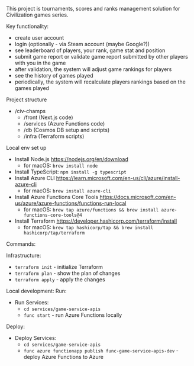 This project is tournaments, scores and ranks management solution for Civilization games series.

Key functionality:
- create user account
- login (optionally - via Steam account (maybe Google?))
- see leaderboard of players, your rank, game stat and position
- submit game report or validate game report submitted by other players with you in the game
- after validation, the system will adjust game rankings for players
- see the history of games played
- periodically, the system will recalculate players rankings based on the games played


Project structure
- /civ-champs
  - /front (Next.js code)
  - /services (Azure Functions code)
  - /db (Cosmos DB setup and scripts)
  - /infra (Terraform scripts)

Local env set up
- Install Node.js https://nodejs.org/en/download
  - for macOS: `brew install node`
- Install TypeScript: `npm install -g typescript`
- Install Azure CLI https://learn.microsoft.com/en-us/cli/azure/install-azure-cli
  - for macOS: `brew install azure-cli`
- Install Azure Functions Core Tools https://docs.microsoft.com/en-us/azure/azure-functions/functions-run-local
  - for macOS: `brew tap azure/functions && brew install azure-functions-core-tools@4`
- Install Terraform https://developer.hashicorp.com/terraform/install
  - for macOS: `brew tap hashicorp/tap && brew install hashicorp/tap/terraform`

Commands:

Infrastructure:
- `terraform init` - initialize Terraform
- `terraform plan` - show the plan of changes
- `terraform apply` - apply the changes

Local development:
Run:
- Run Services:
  - `cd services/game-service-apis`
  - `func start` - run Azure Functions locally

Deploy:
- Deploy Services:
  - `cd services/game-service-apis`
  - `func azure functionapp publish func-game-service-apis-dev` - deploy Azure Functions to Azure
